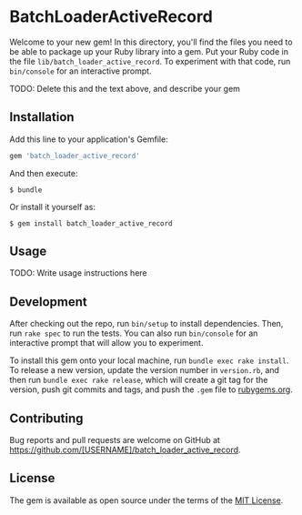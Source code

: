 # BatchLoaderActiveRecord

Welcome to your new gem! In this directory, you'll find the files you need to be able to package up your Ruby library into a gem. Put your Ruby code in the file `lib/batch_loader_active_record`. To experiment with that code, run `bin/console` for an interactive prompt.

TODO: Delete this and the text above, and describe your gem

## Installation

Add this line to your application's Gemfile:

```ruby
gem 'batch_loader_active_record'
```

And then execute:

    $ bundle

Or install it yourself as:

    $ gem install batch_loader_active_record

## Usage

TODO: Write usage instructions here

## Development

After checking out the repo, run `bin/setup` to install dependencies. Then, run `rake spec` to run the tests. You can also run `bin/console` for an interactive prompt that will allow you to experiment.

To install this gem onto your local machine, run `bundle exec rake install`. To release a new version, update the version number in `version.rb`, and then run `bundle exec rake release`, which will create a git tag for the version, push git commits and tags, and push the `.gem` file to [rubygems.org](https://rubygems.org).

## Contributing

Bug reports and pull requests are welcome on GitHub at https://github.com/[USERNAME]/batch_loader_active_record.

## License

The gem is available as open source under the terms of the [MIT License](https://opensource.org/licenses/MIT).
